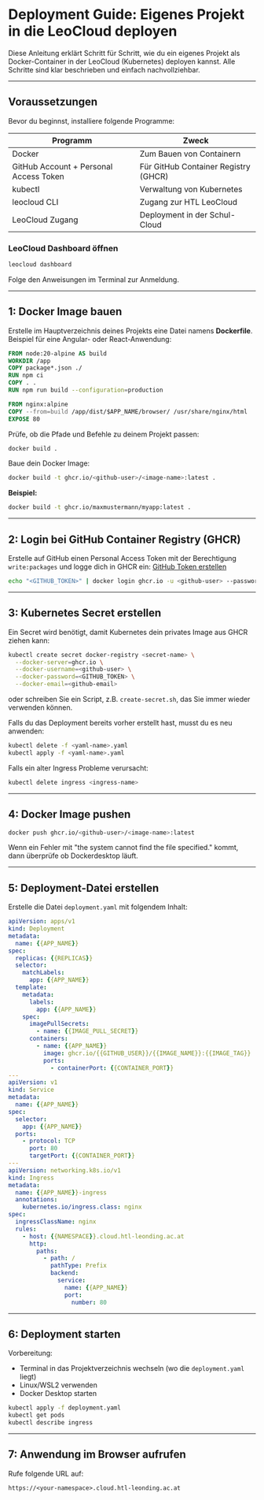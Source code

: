 # Deployment Guide: Eigenes Projekt in die LeoCloud deployen

Diese Anleitung erklärt Schritt für Schritt, wie du ein eigenes Projekt als Docker-Container in der LeoCloud (Kubernetes) deployen kannst. Alle Schritte sind klar beschrieben und einfach nachvollziehbar.

---

## Voraussetzungen

Bevor du beginnst, installiere folgende Programme:

| Programm                               | Zweck                                |
|----------------------------------------|--------------------------------------|
| Docker                                 | Zum Bauen von Containern             |
| GitHub Account + Personal Access Token | Für GitHub Container Registry (GHCR) |
| kubectl                                | Verwaltung von Kubernetes            |
| leocloud CLI                           | Zugang zur HTL LeoCloud              |
| LeoCloud Zugang                        | Deployment in der Schul-Cloud        |

### LeoCloud Dashboard öffnen
```bash
leocloud dashboard
```
Folge den Anweisungen im Terminal zur Anmeldung.

---

## 1: Docker Image bauen

Erstelle im Hauptverzeichnis deines Projekts eine Datei namens **Dockerfile**. Beispiel für eine Angular- oder React-Anwendung:

```dockerfile
FROM node:20-alpine AS build
WORKDIR /app
COPY package*.json ./
RUN npm ci
COPY . .
RUN npm run build --configuration=production

FROM nginx:alpine
COPY --from=build /app/dist/$APP_NAME/browser/ /usr/share/nginx/html
EXPOSE 80
```

Prüfe, ob die Pfade und Befehle zu deinem Projekt passen:
```bash
docker build .
```

Baue dein Docker Image:
```bash
docker build -t ghcr.io/<github-user>/<image-name>:latest .
```

**Beispiel:**

```bash
docker build -t ghcr.io/maxmustermann/myapp:latest .
```

---

## 2: Login bei GitHub Container Registry (GHCR)

Erstelle auf GitHub einen Personal Access Token mit der Berechtigung `write:packages` und logge dich in GHCR ein:
[GitHub Token erstellen](./create-github-token.md)

```bash
echo "<GITHUB_TOKEN>" | docker login ghcr.io -u <github-user> --password-stdin
```

---

## 3: Kubernetes Secret erstellen

Ein Secret wird benötigt, damit Kubernetes dein privates Image aus GHCR ziehen kann:

```bash
kubectl create secret docker-registry <secret-name> \
  --docker-server=ghcr.io \
  --docker-username=<github-user> \
  --docker-password=<GITHUB_TOKEN> \
  --docker-email=<github-email>
```
oder schreiben Sie ein Script, z.B. `create-secret.sh`, das Sie immer wieder verwenden können.

Falls du das Deployment bereits vorher erstellt hast, musst du es neu anwenden:

```bash
kubectl delete -f <yaml-name>.yaml
kubectl apply -f <yaml-name>.yaml 
```

Falls ein alter Ingress Probleme verursacht:

```bash
kubectl delete ingress <ingress-name>
```

---

## 4: Docker Image pushen

```bash
docker push ghcr.io/<github-user>/<image-name>:latest
```

Wenn ein Fehler mit "the system cannot find the file specified." kommt, dann überprüfe ob Dockerdesktop läuft.

---

## 5: Deployment-Datei erstellen

Erstelle die Datei `deployment.yaml` mit folgendem Inhalt:

```yaml
apiVersion: apps/v1
kind: Deployment
metadata:
  name: {{APP_NAME}}
spec:
  replicas: {{REPLICAS}}
  selector:
    matchLabels:
      app: {{APP_NAME}}
  template:
    metadata:
      labels:
        app: {{APP_NAME}}
    spec:
      imagePullSecrets:
        - name: {{IMAGE_PULL_SECRET}}
      containers:
        - name: {{APP_NAME}}
          image: ghcr.io/{{GITHUB_USER}}/{{IMAGE_NAME}}:{{IMAGE_TAG}}
          ports:
            - containerPort: {{CONTAINER_PORT}}
---
apiVersion: v1
kind: Service
metadata:
  name: {{APP_NAME}}
spec:
  selector:
    app: {{APP_NAME}}
  ports:
    - protocol: TCP
      port: 80
      targetPort: {{CONTAINER_PORT}}
---
apiVersion: networking.k8s.io/v1
kind: Ingress
metadata:
  name: {{APP_NAME}}-ingress
  annotations:
    kubernetes.io/ingress.class: nginx
spec:
  ingressClassName: nginx
  rules:
    - host: {{NAMESPACE}}.cloud.htl-leonding.ac.at
      http:
        paths:
          - path: /
            pathType: Prefix
            backend:
              service:
                name: {{APP_NAME}}
                port:
                  number: 80
```

---

## 6: Deployment starten
Vorbereitung:
- Terminal in das Projektverzeichnis wechseln (wo die `deployment.yaml` liegt)
- Linux/WSL2 verwenden
- Docker Desktop starten

```bash
kubectl apply -f deployment.yaml
kubectl get pods
kubectl describe ingress
```

---

## 7: Anwendung im Browser aufrufen

Rufe folgende URL auf:

```
https://<your-namespace>.cloud.htl-leonding.ac.at
```
